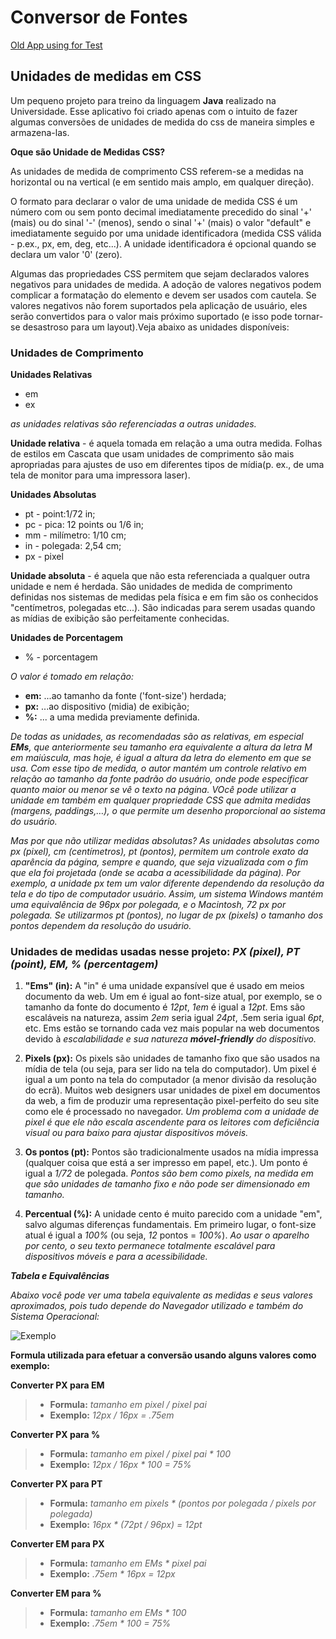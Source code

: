 # Conversor de Fontes

[Old App using for Test](https://github.com/fcschmidt/font-converter/tree/master/old)

## Unidades de medidas em CSS

Um pequeno projeto para treino da linguagem **Java** realizado na Universidade.
Esse aplicativo foi criado apenas com o intuito de fazer algumas conversões de unidades de medida do css de maneira simples e armazena-las.

**Oque são Unidade de Medidas CSS?**

As unidades de medida de comprimento CSS referem-se a medidas na horizontal ou na vertical (e em sentido mais amplo, em qualquer direção).

O formato para declarar o valor de uma unidade de medida CSS é um número com ou sem ponto decimal imediatamente precedido do sinal '+' (mais) ou do sinal '-' (menos), sendo o sinal '+' (mais) o valor "default" e imediatamente seguido por uma unidade identificadora (medida CSS válida - p.ex., px, em, deg, etc...). A unidade identificadora é opcional quando se declara um valor '0' (zero).

Algumas das propriedades CSS permitem que sejam declarados valores negativos para unidades de medida. A adoção de valores negativos podem complicar a formatação do elemento e devem ser usados com cautela. Se valores negativos não forem suportados pela aplicação de usuário, eles serão convertidos para o valor mais próximo suportado (e isso pode tornar-se desastroso para um layout).Veja abaixo as unidades disponíveis:


### Unidades de Comprimento

**Unidades Relativas**
* em
* ex

_as unidades relativas são referenciadas a outras unidades._

**Unidade relativa** - é aquela tomada em relação a uma outra medida. Folhas de estilos em Cascata que usam unidades de comprimento são mais apropriadas para ajustes de uso em diferentes tipos de mídia(p. ex., de uma tela de monitor para uma impressora laser).

**Unidades Absolutas**
* pt - point:1/72 in;
* pc - pica: 12 points ou 1/6 in;
* mm - milímetro: 1/10 cm;
* in - polegada: 2,54 cm; 
* px - pixel  

**Unidade absoluta** - é aquela que não esta referenciada a qualquer outra unidade e nem é herdada. São unidades de medida de comprimento definidas nos sistemas de medidas pela física e em fim são os conhecidos "centímetros, polegadas etc...). São indicadas para serem usadas quando as mídias de exibição são perfeitamente conhecidas.

**Unidades de Porcentagem**
* % - porcentagem

_O valor é tomado em relação:_

* **em:** ...ao tamanho da fonte ('font-size') herdada;
* **px:** ...ao dispositivo (midia) de exibição;
* **%:** ... a uma medida previamente definida.

_De todas as unidades, as recomendadas são as relativas, em especial **EMs**, que anteriormente seu tamanho era equivalente a altura da letra M em maiúscula, mas hoje, é igual a altura da letra do elemento em que se usa. Com esse tipo de medida, o autor mantém um controle relativo em relação ao tamanho da fonte padrão do usuário, onde pode especificar quanto maior ou menor se vê o texto na página. VOcê pode utilizar a unidade em também em qualquer propriedade CSS que admita medidas (margens, paddings,…), o que permite um desenho proporcional ao sistema do usuário._

_Mas por que não utilizar medidas absolutas? As unidades absolutas como px (pixel), cm (centímetros), pt (pontos), permitem um controle exato da aparência da página, sempre e quando, que seja vizualizada com o fim que ela foi projetada (onde se acaba a acessibilidade da página). Por exemplo, a unidade px tem um valor diferente dependendo da resolução da tela e do tipo de computador usuário. Assim, um sistema Windows mantém uma equivalência de 96px por polegada, e o Macintosh, 72 px por polegada. Se utilizarmos pt (pontos), no lugar de px (pixels) o tamanho dos pontos dependem da resolução do usuário._

### Unidades de medidas usadas nesse projeto: _PX (pixel), PT (point), EM, % (percentagem)_

1. **"Ems" (in):** A "in" é uma unidade expansível que é usado em meios documento da web. Um em é igual ao font-size atual, por exemplo, se o tamanho da fonte do documento é _12pt_, _1em_ é igual a _12pt_. Ems são escaláveis ​​na natureza, assim _2em_ seria igual _24pt_, .5em seria igual _6pt_, etc. Ems estão se tornando cada vez mais popular na web documentos devido à _escalabilidade e sua natureza **móvel-friendly** do dispositivo._

2. **Pixels (px):** Os pixels são unidades de tamanho fixo que são usados ​​na mídia de tela (ou seja, para ser lido na tela do computador). Um pixel é igual a um ponto na tela do computador (a menor divisão da resolução do ecrã). Muitos web designers usar unidades de pixel em documentos da web, a fim de produzir uma representação pixel-perfeito do seu site como ele é processado no navegador. _Um problema com a unidade de pixel é que ele não escala ascendente para os leitores com deficiência visual ou para baixo para ajustar dispositivos móveis._

3. **Os pontos (pt):** Pontos são tradicionalmente usados ​​na mídia impressa (qualquer coisa que está a ser impresso em papel, etc.). Um ponto é igual a _1/72_ de polegada. _Pontos são bem como pixels, na medida em que são unidades de tamanho fixo e não pode ser dimensionado em tamanho._

4. **Percentual (%):** A unidade cento é muito parecido com a unidade "em", salvo algumas diferenças fundamentais. Em primeiro lugar, o font-size atual é igual a _100%_ (ou seja, _12_ pontos = _100%_). _Ao usar o aparelho por cento, o seu texto permanece totalmente escalável para dispositivos móveis e para a acessibilidade._


**_Tabela e Equivalências_**

_Abaixo você pode ver uma tabela equivalente as medidas e seus valores aproximados, pois tudo depende do Navegador utilizado e também do Sistema Operacional:_

![Exemplo](http://i59.tinypic.com/21bjbs9.jpg)

**Formula utilizada para efetuar a conversão usando alguns valores como exemplo:**

**Converter PX para EM**
> * **Formula:** _tamanho em pixel / pixel pai_
> * **Exemplo:** _12px / 16px = .75em_

**Converter PX para %**
> * **Formula:**  _tamanho em pixel / pixel pai * 100_
> * **Exemplo:** _12px / 16px * 100 = 75%_

**Converter PX para PT**
> * **Formula:** _tamanho em pixels * (pontos por polegada / pixels por polegada)_
> * **Exemplo:** _16px * (72pt / 96px) = 12pt_

**Converter EM para PX**
> * **Formula:** _tamanho em EMs * pixel pai_
> * **Exemplo:** _.75em * 16px = 12px_

**Converter EM para %**
> * **Formula:** _tamanho em EMs * 100_
> * **Exemplo:** _.75em * 100 = 75%_
